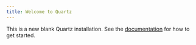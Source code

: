 ```yaml
---
title: Welcome to Quartz
---
```


This is a new blank Quartz installation.
See the [documentation](https://quartz.jzhao.xyz) for how to get started.

